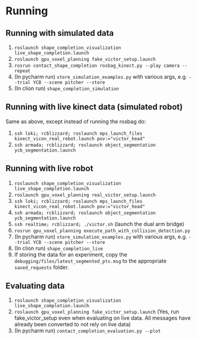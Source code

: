 # Running
## Running with simulated data
1. `roslaunch shape_completion_visualization live_shape_completion.launch`
2. `roslaunch gpu_voxel_planning fake_victor_setup.launch`
3. `rosrun contact_shape_completion rosbag_kinect.py --play camera --repeat`
4. (In pycharm run) `store_simulation_examples.py` with various args, e.g. `--trial YCB --scene pitcher --store`
5. (In clion run) `shape_completion_simulation`

## Running with live kinect data (simulated robot)
Same as above, except instead of running the rosbag do:
1. `ssh loki; rcblizzard; roslaunch mps_launch_files kinect_vicon_real_robot.launch pov:="victor_head"`
2. `ssh armada; rcblizzard; roslaunch object_segmentation ycb_segmentation.launch`

## Running with live robot
1. `roslaunch shape_completion_visualization live_shape_completion.launch`
2. `roslaunch gpu_voxel_planning real_victor_setup.launch`
3. `ssh loki; rcblizzard; roslaunch mps_launch_files kinect_vicon_real_robot.launch pov:="victor_head"`
4. `ssh armada; rcblizzard; roslaunch object_segmentation ycb_segmentation.launch`
5. `ssh realtime; rcblizzard; ./victor.sh` (launch the dual arm bridge)
6.  `rosrun gpu_voxel_planning execute_path_with_collision_detection.py`
8. (In pycharm run) `store_simulation_examples.py` with various args, e.g. `--trial YCB --scene pitcher --store`
9. (In clion run) `shape_completion_live`
10. If storing the data for an experiment, copy the `debugging/files/latest_segmented_pts.msg` to the appropriate `saved_requests` folder.


## Evaluating data
1. `roslaunch shape_completion_visualization live_shape_completion.launch`
2. `roslaunch gpu_voxel_planning fake_victor_setup.launch` (Yes, run fake_victor_setup even when evaluating on live data. All messages have already been converted to not rely on live data)
3. (In pycharm run) `contact_completion_evaluation.py --plot`
